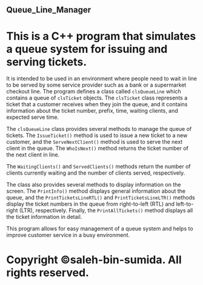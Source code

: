 ## Queue_Line_Manager
# This is a C++ program that simulates a queue system for issuing and serving tickets.

It is intended to be used in an environment where people need to wait in line to be served by some service provider such as a bank or a supermarket checkout line.
The program defines a class called `clsQueueLine` which contains a queue of `clsTicket` objects.
The `clsTicket` class represents a ticket that a customer receives when they join the queue, and it contains information about the ticket number,
prefix, time, waiting clients, and expected serve time.

The `clsQueueLine` class provides several methods to manage the queue of tickets. The `IssueTicket()` method is used to issue a new ticket to a new customer,
 and the `ServeNextClient()` method is used to serve the next client in the queue. The `WhoIsNext()` method returns the ticket number of the next client in line.
 
 The `WaitingClients()` and `ServedClients()` methods return the number of clients currently waiting and the number of clients served, respectively. 

The class also provides several methods to display information on the screen.
 The `PrintInfo()` method displays general information about the queue, and the `PrintTicketsLineRTL()` and `PrintTicketsLineLTR()` methods display the ticket
 numbers in the queue from right-to-left (RTL) and left-to-right (LTR), respectively. Finally, the `PrintAllTickets()`
 method displays all the ticket information in detail.

This program allows for easy management of a queue system and helps to improve customer service in a busy environment.

# Copyright ©saleh-bin-sumida. All rights reserved.
